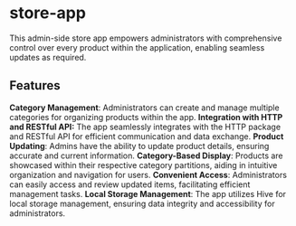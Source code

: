 # store-app
This admin-side store app empowers administrators with comprehensive control over every product within the application, enabling seamless updates as required.
## Features 
**Category Management**: Administrators can create and manage multiple categories for organizing products within the app.
                                                                                                                     **Integration with HTTP and RESTful API:** The app seamlessly integrates with the HTTP package and RESTful API for efficient communication and data exchange.
                                                                                                                     **Product Updating**: Admins have the ability to update product details, ensuring accurate and current information.
                                                                                                                     **Category-Based Display**: Products are showcased within their respective category partitions, aiding in intuitive organization and navigation for users.
                                                                                                                     **Convenient Access**: Administrators can easily access and review updated items, facilitating efficient management tasks.
                                                                                                                     **Local Storage Management**: The app utilizes Hive for local storage management, ensuring data integrity and accessibility for administrators.
